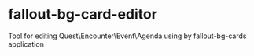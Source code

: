 # fallout-bg-card-editor
Tool for editing Quest\Encounter\Event\Agenda using by fallout-bg-cards application
